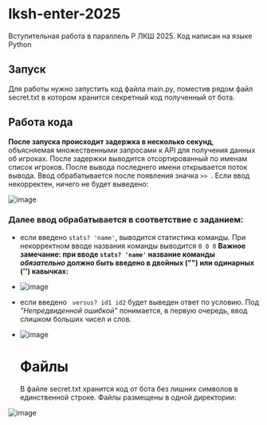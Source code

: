 # lksh-enter-2025
Вступительная работа в параллель P ЛКШ 2025.
Код написан на языке Python

## Запуск
Для работы нужно запустить код файла main.py, поместив рядом файл secret.txt в котором хранится секретный код полученный от бота.

## Работа кода
**После запуска происходит задержка в несколько секунд**, объясняемая множественными запросами к API для получения данных об игроках. После задержки выводится отсортированный по именам список игроков.
После вывода последнего имени открывается поток вывода. Ввод обрабатывается после появления значка ```>> ```. Если ввод некорректен, ничего не будет выведено:

![image](https://github.com/user-attachments/assets/3c2ca37b-1865-4bdf-a818-e2d0368b4a31)


### Далее ввод обрабатывается в соответствие с заданием:
- если введено ```stats? 'name'```, выводится статистика команды. При некорректном вводе названия команды выводится ```0 0 0``` **Важное замечание: при вводе ```stats? 'name'``` название команды _обязательно_ должно быть введено в двойных ("") или одинарных ('') кавычках:**
- ![image](https://github.com/user-attachments/assets/b97b66df-a7ec-4131-9945-b30558e5a396)
- если введено ``` versus? id1 id2``` будет выведен ответ по условию. Под _"Непредвиденной ошибкой"_ понимается, в первую очередь, ввод слишком больших чисел и слов.
- ![image](https://github.com/user-attachments/assets/217f77a8-25bd-4627-9a3a-8a9c722a658d)


  # Файлы
  В файле secret.txt хранится код от бота без лишних символов в единственной строке. Файлы размещены в одной директории:
  
![image](https://github.com/user-attachments/assets/bba1625d-0ed1-4fda-9e11-44ec3164b8e1)
